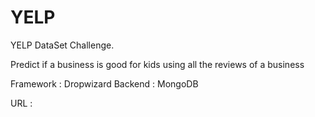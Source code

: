 YELP
====

YELP DataSet Challenge.

Predict if a business is good for kids using all the reviews of a business

Framework : Dropwizard 
Backend : MongoDB

URL : 
